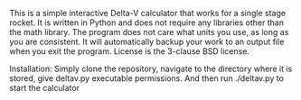  This is a simple interactive Delta-V calculator that works for a single stage rocket.
 It is written in Python and does not require any libraries other than the math library.
 The program does not care what units you use, as long as you are consistent.
 It will automatically backup your work to an output file when you exit the program.
 License is the 3-clause BSD license.

Installation:
Simply clone the repository, navigate to the directory where it is stored, give deltav.py executable permissions. And then run ./deltav.py to start the calculator
